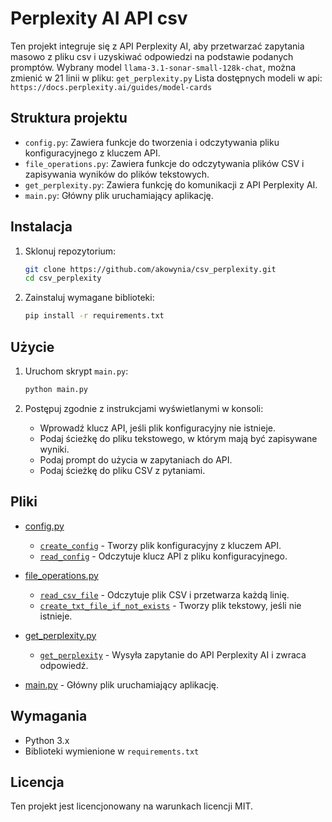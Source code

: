 # Perplexity AI API csv

Ten projekt integruje się z API Perplexity AI, aby przetwarzać zapytania masowo z pliku csv i uzyskiwać odpowiedzi na podstawie podanych promptów.
Wybrany model `llama-3.1-sonar-small-128k-chat`, można zmienić w 21 linii w pliku: `get_perplexity.py`
Lista dostępnych modeli w api: `https://docs.perplexity.ai/guides/model-cards`

## Struktura projektu

- `config.py`: Zawiera funkcje do tworzenia i odczytywania pliku konfiguracyjnego z kluczem API.
- `file_operations.py`: Zawiera funkcje do odczytywania plików CSV i zapisywania wyników do plików tekstowych.
- `get_perplexity.py`: Zawiera funkcję do komunikacji z API Perplexity AI.
- `main.py`: Główny plik uruchamiający aplikację.

## Instalacja

1. Sklonuj repozytorium:
    ```sh
    git clone https://github.com/akowynia/csv_perplexity.git
    cd csv_perplexity
    ```

2. Zainstaluj wymagane biblioteki:
    ```sh
    pip install -r requirements.txt
    ```

## Użycie

1. Uruchom skrypt `main.py`:
    ```sh
    python main.py
    ```

2. Postępuj zgodnie z instrukcjami wyświetlanymi w konsoli:
    - Wprowadź klucz API, jeśli plik konfiguracyjny nie istnieje.
    - Podaj ścieżkę do pliku tekstowego, w którym mają być zapisywane wyniki.
    - Podaj prompt do użycia w zapytaniach do API.
    - Podaj ścieżkę do pliku CSV z pytaniami.

## Pliki

- [config.py](config.py)
  - [`create_config`](config.py) - Tworzy plik konfiguracyjny z kluczem API.
  - [`read_config`](config.py) - Odczytuje klucz API z pliku konfiguracyjnego.

- [file_operations.py](file_operations.py)
  - [`read_csv_file`](file_operations.py) - Odczytuje plik CSV i przetwarza każdą linię.
  - [`create_txt_file_if_not_exists`](file_operations.py) - Tworzy plik tekstowy, jeśli nie istnieje.

- [get_perplexity.py](get_perplexity.py)
  - [`get_perplexity`](get_perplexity.py) - Wysyła zapytanie do API Perplexity AI i zwraca odpowiedź.

- [main.py](main.py) - Główny plik uruchamiający aplikację.

## Wymagania

- Python 3.x
- Biblioteki wymienione w `requirements.txt`


## Licencja

Ten projekt jest licencjonowany na warunkach licencji MIT. 
